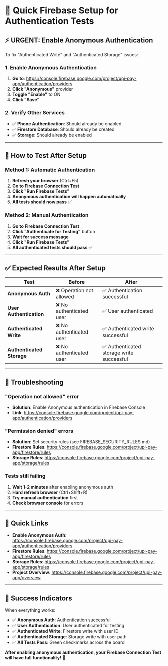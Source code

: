 # 🚀 Quick Firebase Setup for Authentication Tests

## ⚡ **URGENT: Enable Anonymous Authentication**

To fix "Authenticated Write" and "Authenticated Storage" issues:

### **1. Enable Anonymous Authentication**
1. **Go to**: https://console.firebase.google.com/project/upi-pay-app/authentication/providers
2. **Click "Anonymous"** provider
3. **Toggle "Enable"** to ON
4. **Click "Save"**

### **2. Verify Other Services**
- ✅ **Phone Authentication**: Should already be enabled
- ✅ **Firestore Database**: Should already be created
- ✅ **Storage**: Should already be enabled

---

## 🧪 **How to Test After Setup**

### **Method 1: Automatic Authentication**
1. **Refresh your browser** (Ctrl+F5)
2. **Go to Firebase Connection Test**
3. **Click "Run Firebase Tests"**
4. **Anonymous authentication will happen automatically**
5. **All tests should now pass** ✅

### **Method 2: Manual Authentication**
1. **Go to Firebase Connection Test**
2. **Click "Authenticate for Testing"** button
3. **Wait for success message**
4. **Click "Run Firebase Tests"**
5. **All authenticated tests should pass** ✅

---

## ✅ **Expected Results After Setup**

| Test | Before | After |
|------|---------|-------|
| **Anonymous Auth** | ❌ Operation not allowed | ✅ Authentication successful |
| **User Authentication** | ❌ No authenticated user | ✅ User authenticated |
| **Authenticated Write** | ❌ No authenticated user | ✅ Authenticated write successful |
| **Authenticated Storage** | ❌ No authenticated user | ✅ Authenticated storage write successful |

---

## 🔧 **Troubleshooting**

### **"Operation not allowed" error**
- **Solution**: Enable Anonymous authentication in Firebase Console
- **Link**: https://console.firebase.google.com/project/upi-pay-app/authentication/providers

### **"Permission denied" errors**
- **Solution**: Set security rules (see FIREBASE_SECURITY_RULES.md)
- **Firestore Rules**: https://console.firebase.google.com/project/upi-pay-app/firestore/rules
- **Storage Rules**: https://console.firebase.google.com/project/upi-pay-app/storage/rules

### **Tests still failing**
1. **Wait 1-2 minutes** after enabling anonymous auth
2. **Hard refresh browser** (Ctrl+Shift+R)
3. **Try manual authentication** first
4. **Check browser console** for errors

---

## 🎯 **Quick Links**

- **Enable Anonymous Auth**: https://console.firebase.google.com/project/upi-pay-app/authentication/providers
- **Firestore Rules**: https://console.firebase.google.com/project/upi-pay-app/firestore/rules
- **Storage Rules**: https://console.firebase.google.com/project/upi-pay-app/storage/rules
- **Project Overview**: https://console.firebase.google.com/project/upi-pay-app/overview

---

## 🎉 **Success Indicators**

When everything works:
- ✅ **Anonymous Auth**: Authentication successful
- ✅ **User Authentication**: User authenticated for testing
- ✅ **Authenticated Write**: Firestore write with user ID
- ✅ **Authenticated Storage**: Storage write with user path
- ✅ **All Tests Pass**: Green checkmarks across the board

**After enabling anonymous authentication, your Firebase Connection Test will have full functionality!** 🚀
